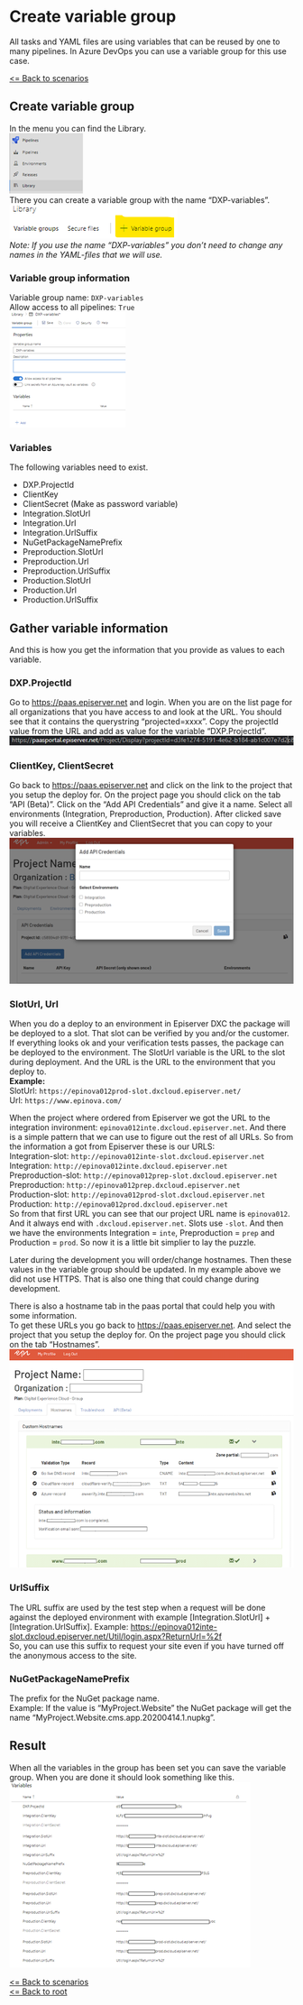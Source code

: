 # Create variable group
All tasks and YAML files are using variables that can be reused by one to many pipelines. In Azure DevOps you can use a variable group for this use case.

[<= Back to scenarios](SetupScenarios.md)  

## Create variable group
In the menu you can find the Library.  
![Library in the menu](Images/CreateVariableGroup/Library.png)  
There you can create a variable group with the name “DXP-variables”.  
![Create library button](Images/CreateVariableGroup/CreateVariableGroupLink.png)  
*Note: If you use the name “DXP-variables” you don’t need to change any names in the YAML-files that we will use.*  
### Variable group information
Variable group name: `DXP-variables`  
Allow access to all pipelines: `True`  
![Creating a variable group](Images/CreateVariableGroup/CreatingVariableGroup.png)  
### Variables
The following variables need to exist.  
* DXP.ProjectId
* ClientKey
* ClientSecret (Make as password variable)
* Integration.SlotUrl
* Integration.Url
* Integration.UrlSuffix
* NuGetPackageNamePrefix
* Preproduction.SlotUrl
* Preproduction.Url
* Preproduction.UrlSuffix
* Production.SlotUrl
* Production.Url
* Production.UrlSuffix

## Gather variable information
And this is how you get the information that you provide as values to each variable.
### DXP.ProjectId
Go to https://paas.episerver.net and login. When you are on the list page for all organizations that you have access to and look at the URL. You should see that it contains the querystring “projected=xxxx”. Copy the projectId value from the URL and add as value for the variable “DXP.ProjectId”.  
![Paas project URL](Images/CreateVariableGroup/PaasProjectUrl.png)  

### ClientKey, ClientSecret
Go back to https://paas.episerver.net and click on the link to the project that you setup the deploy for. On the project page you should click on the tab “API (Beta)”. Click on the “Add API Credentials” and give it a name. Select all environments (Integration, Preproduction, Production). After clicked save you will receive a ClientKey and ClientSecret that you can copy to your variables.
![Generate API credentials](Images/CreateVariableGroup/GenAPICredentials.png)  

### SlotUrl, Url
When you do a deploy to an environment in Episerver DXC the package will be deployed to a slot. That slot can be verified by you and/or the customer. If everything looks ok and your verification tests passes, the package can be deployed to the environment. The SlotUrl variable is the URL to the slot during deployment. And the URL is the URL to the environment that you deploy to.  
**Example:**  
SlotUrl: `https://epinova012prod-slot.dxcloud.episerver.net/`  
Url: `https://www.epinova.com/`  

When the project where ordered from Episerver we got the URL to the integration invironment: `epinova012inte.dxcloud.episerver.net`. And there is a simple pattern that we can use to figure out the rest of all URLs. So from the information a got from Episerver these is our URLS:  
Integration-slot:   `http://epinova012inte-slot.dxcloud.episerver.net`  
Integration:        `http://epinova012inte.dxcloud.episerver.net`  
Preproduction-slot: `http://epinova012prep-slot.dxcloud.episerver.net`  
Preproduction:      `http://epinova012prep.dxcloud.episerver.net`  
Production-slot:    `http://epinova012prod-slot.dxcloud.episerver.net`  
Production:         `http://epinova012prod.dxcloud.episerver.net`  
So from that first URL you can see that our project URL name is `epinova012`. And it always end with `.dxcloud.episerver.net`. Slots use `-slot`. And then we have the environments Integration = `inte`, Preproduction = `prep` and Production = `prod`. So now it is a little bit simplier to lay the puzzle.  
  
Later during the development you will order/change hostnames. Then these values in the variable group should be updated. In my example above we did not use HTTPS. That is also one thing that could change during development.

There is also a hostname tab in the paas portal that could help you with some information.  
To get these URLs you go back to https://paas.episerver.net. And select the project that you setup the deploy for. On the project page you should click on the tab “Hostnames”. 
![PAAS portal hostnames](Images/CreateVariableGroup/PassProjectHostnames.png)  
 
### UrlSuffix
The URL suffix are used by the test step when a request will be done against the deployed environment with example [Integration.SlotUrl] + [Integration.UrlSuffix]. Example: https://epinova012inte-slot.dxcloud.episerver.net/Util/login.aspx?ReturnUrl=%2f  
So, you can use this suffix to request your site even if you have turned off the anonymous access to the site.  

### NuGetPackageNamePrefix
The prefix for the NuGet package name.  
Example: If the value is “MyProject.Website” the NuGet package will get the name “MyProject.Website.cms.app.20200414.1.nupkg”.  

## Result
When all the variables in the group has been set you can save the variable group.
When you are done it should look something like this.
![All variables](Images/CreateVariableGroup/Result.png)  

[<= Back to scenarios](SetupScenarios.md)  
[<= Back to root](../README.md)
